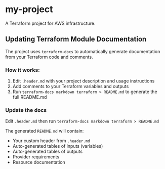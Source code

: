 # my-project

A Terraform project for AWS infrastructure.

## Updating Terraform Module Documentation

The project uses `terraform-docs` to automatically generate documentation from your Terraform code and comments.

### How it works:
1. Edit `.header.md` with your project description and usage instructions
2. Add comments to your Terraform variables and outputs
3. Run `terraform-docs markdown terraform > README.md` to generate the full README.md

### Update the docs
Edit `.header.md` then run `terraform-docs markdown terraform > README.md`

The generated `README.md` will contain:
- Your custom header from `.header.md`
- Auto-generated tables of inputs (variables)
- Auto-generated tables of outputs
- Provider requirements
- Resource documentation
